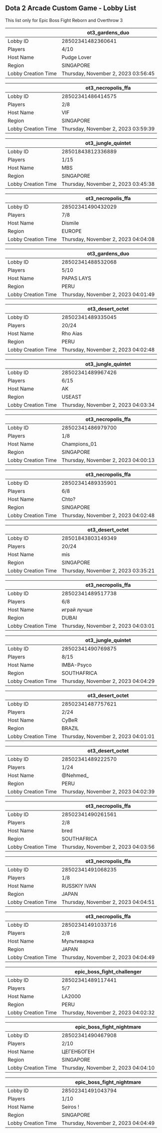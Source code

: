 ## Dota 2 Arcade Custom Game - Lobby List

This list only for Epic Boss Fight Reborn and Overthrow 3

|  | ot3_gardens_duo |
| ------ | ------ |
| Lobby ID | 28502341482360641 |
| Players | 4/10 |
| Host Name | Pudge Lover |
| Region | SINGAPORE |
| Lobby Creation Time | Thursday, November 2, 2023 03:56:45 |


|  | ot3_necropolis_ffa |
| ------ | ------ |
| Lobby ID | 28502341486414575 |
| Players | 2/8 |
| Host Name | VIF |
| Region | SINGAPORE |
| Lobby Creation Time | Thursday, November 2, 2023 03:59:39 |


|  | ot3_jungle_quintet |
| ------ | ------ |
| Lobby ID | 28501843812336889 |
| Players | 1/15 |
| Host Name | MBS |
| Region | SINGAPORE |
| Lobby Creation Time | Thursday, November 2, 2023 03:45:38 |


|  | ot3_necropolis_ffa |
| ------ | ------ |
| Lobby ID | 28502341490432029 |
| Players | 7/8 |
| Host Name | Dismile |
| Region | EUROPE |
| Lobby Creation Time | Thursday, November 2, 2023 04:04:08 |


|  | ot3_gardens_duo |
| ------ | ------ |
| Lobby ID | 28502341488532068 |
| Players | 5/10 |
| Host Name | PAPAS LAYS |
| Region | PERU |
| Lobby Creation Time | Thursday, November 2, 2023 04:01:49 |


|  | ot3_desert_octet |
| ------ | ------ |
| Lobby ID | 28502341489335045 |
| Players | 20/24 |
| Host Name | Rho Aias |
| Region | PERU |
| Lobby Creation Time | Thursday, November 2, 2023 04:02:48 |


|  | ot3_jungle_quintet |
| ------ | ------ |
| Lobby ID | 28502341489967426 |
| Players | 6/15 |
| Host Name | AK |
| Region | USEAST |
| Lobby Creation Time | Thursday, November 2, 2023 04:03:34 |


|  | ot3_necropolis_ffa |
| ------ | ------ |
| Lobby ID | 28502341486979700 |
| Players | 1/8 |
| Host Name | Champions_01 |
| Region | SINGAPORE |
| Lobby Creation Time | Thursday, November 2, 2023 04:00:13 |


|  | ot3_necropolis_ffa |
| ------ | ------ |
| Lobby ID | 28502341489335901 |
| Players | 6/8 |
| Host Name | Chto? |
| Region | SINGAPORE |
| Lobby Creation Time | Thursday, November 2, 2023 04:02:48 |


|  | ot3_desert_octet |
| ------ | ------ |
| Lobby ID | 28501843803149349 |
| Players | 20/24 |
| Host Name | mis |
| Region | SINGAPORE |
| Lobby Creation Time | Thursday, November 2, 2023 03:35:21 |


|  | ot3_necropolis_ffa |
| ------ | ------ |
| Lobby ID | 28502341489517738 |
| Players | 6/8 |
| Host Name | играй лучше |
| Region | DUBAI |
| Lobby Creation Time | Thursday, November 2, 2023 04:03:01 |


|  | ot3_jungle_quintet |
| ------ | ------ |
| Lobby ID | 28502341490769875 |
| Players | 8/15 |
| Host Name | IMBA-Psyco |
| Region | SOUTHAFRICA |
| Lobby Creation Time | Thursday, November 2, 2023 04:04:29 |


|  | ot3_desert_octet |
| ------ | ------ |
| Lobby ID | 28502341487757621 |
| Players | 2/24 |
| Host Name | CyBeR |
| Region | BRAZIL |
| Lobby Creation Time | Thursday, November 2, 2023 04:01:01 |


|  | ot3_desert_octet |
| ------ | ------ |
| Lobby ID | 28502341489222570 |
| Players | 1/24 |
| Host Name | @Nehmed_ |
| Region | PERU |
| Lobby Creation Time | Thursday, November 2, 2023 04:02:39 |


|  | ot3_necropolis_ffa |
| ------ | ------ |
| Lobby ID | 28502341490261561 |
| Players | 2/8 |
| Host Name | bred |
| Region | SOUTHAFRICA |
| Lobby Creation Time | Thursday, November 2, 2023 04:03:56 |


|  | ot3_necropolis_ffa |
| ------ | ------ |
| Lobby ID | 28502341491068235 |
| Players | 1/8 |
| Host Name | RUSSKIY IVAN |
| Region | JAPAN |
| Lobby Creation Time | Thursday, November 2, 2023 04:04:51 |


|  | ot3_necropolis_ffa |
| ------ | ------ |
| Lobby ID | 28502341491033716 |
| Players | 2/8 |
| Host Name | Мультиварка |
| Region | JAPAN |
| Lobby Creation Time | Thursday, November 2, 2023 04:04:49 |


|  | epic_boss_fight_challenger |
| ------ | ------ |
| Lobby ID | 28502341489117441 |
| Players | 5/7 |
| Host Name | LA2000 |
| Region | PERU |
| Lobby Creation Time | Thursday, November 2, 2023 04:02:32 |


|  | epic_boss_fight_nightmare |
| ------ | ------ |
| Lobby ID | 28502341490467908 |
| Players | 2/10 |
| Host Name | ЦЕГЕНБОГЕН |
| Region | SINGAPORE |
| Lobby Creation Time | Thursday, November 2, 2023 04:04:10 |


|  | epic_boss_fight_nightmare |
| ------ | ------ |
| Lobby ID | 28502341491043794 |
| Players | 1/10 |
| Host Name | Seiros ! |
| Region | SINGAPORE |
| Lobby Creation Time | Thursday, November 2, 2023 04:04:49 |



